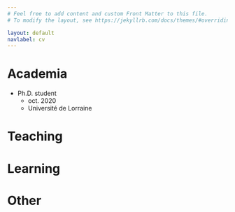```yaml
---
# Feel free to add content and custom Front Matter to this file.
# To modify the layout, see https://jekyllrb.com/docs/themes/#overriding-theme-defaults

layout: default
navlabel: cv
---
```


# Academia
- Ph.D. student
  - oct. 2020
  - Université de Lorraine
# Teaching
# Learning
# Other